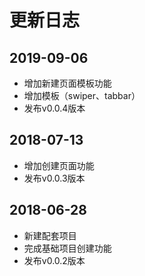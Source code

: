 # 更新日志

## 2019-09-06

- 增加新建页面模板功能
- 增加模板（swiper、tabbar）
- 发布v0.0.4版本

## 2018-07-13

- 增加创建页面功能
- 发布v0.0.3版本

## 2018-06-28

- 新建配套项目
- 完成基础项目创建功能
- 发布v0.0.2版本
